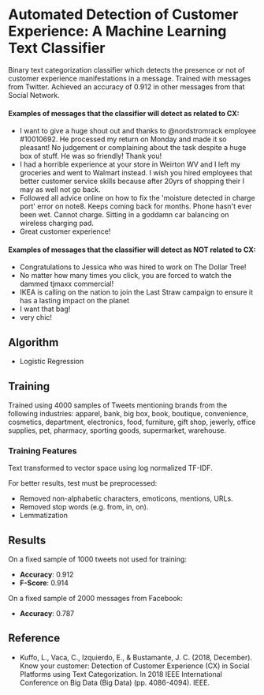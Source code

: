 # Automated Detection of Customer Experience: A Machine Learning Text Classifier
Binary text categorization classifier which detects the presence or not of customer experience manifestations in a message. Trained with messages from Twitter. Achieved an accuracy of 0.912 in other messages from that Social Network.
    
#### Examples of messages that the classifier will detect as related to CX:   
- I want to give a huge shout out and thanks to @nordstromrack employee #10010692. He processed my return on Monday and made it so pleasant! No judgement or complaining about the task despite a huge box of stuff. He was so friendly! Thank you!
- I had a horrible experience at your store in Weirton WV and I left my groceries and went to Walmart instead. I wish you hired employees that better customer service skills because after 20yrs of shopping their I may as well not go back.
- Followed all advice online on how to fix the 'moisture detected in charge port' error on note8. Keeps coming back for months. Phone hasn't ever been wet. Cannot charge. Sitting in a goddamn car balancing on wireless charging pad.
- Great customer experience!

#### Examples of messages that the classifier will detect as NOT related to CX:   
- Congratulations to Jessica who was hired to work on The Dollar Tree!
- No matter how many times you click, you are forced to watch the dammed tjmaxx commercial! 
- IKEA is calling on the nation to join the Last Straw campaign to ensure it has a lasting impact on the planet
- I want that bag! 
- very chic!

## Algorithm
- Logistic Regression 

## Training 
Trained using 4000 samples of Tweets mentioning brands from the following industries: apparel, bank, big box, book, boutique, convenience, cosmetics, department, electronics, food, furniture, gift shop, jewerly, office supplies, pet, pharmacy, sporting goods, supermarket, warehouse. 

### Training Features
Text transformed to vector space using log normalized TF-IDF.

For better results, test must be preprocessed: 
- Removed non-alphabetic characters, emoticons, mentions, URLs.   
- Removed stop words (e.g. from, in, on).   
- Lemmatization

## Results
On a fixed sample of 1000 tweets not used for training:
- **Accuracy**: 0.912    
- **F-Score**: 0.914 

On a fixed sample of 2000 messages from Facebook:
- **Accuracy**: 0.787    


## Reference
- Kuffo, L., Vaca, C., Izquierdo, E., & Bustamante, J. C. (2018, December). Know your customer: Detection of Customer Experience (CX) in Social Platforms using Text Categorization. In 2018 IEEE International Conference on Big Data (Big Data) (pp. 4086-4094). IEEE.
